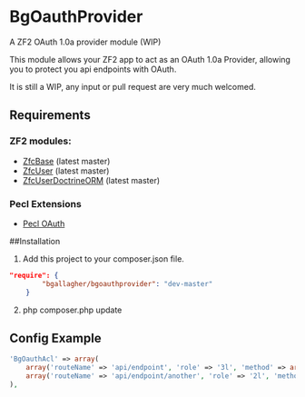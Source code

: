 BgOauthProvider
===============

A ZF2 OAuth 1.0a provider module (WIP)

This module allows your ZF2 app to act as an OAuth 1.0a Provider, allowing you to protect you api endpoints with OAuth.

It is still a WIP, any input or pull request are very much welcomed.

## Requirements
### ZF2 modules: 
* [ZfcBase](https://github.com/ZF-Commons/ZfcBase) (latest master)
* [ZfcUser](https://github.com/ZF-Commons/ZfcUser) (latest master)
* [ZfcUserDoctrineORM](https://github.com/ZF-Commons/ZfcUserDoctrineORM) (latest master)

### Pecl Extensions
* [Pecl OAuth](http://pecl.php.net/package/oauth)

##Installation

1. Add this project to your composer.json file.

```json
"require": {
        "bgallagher/bgoauthprovider": "dev-master"
    }
```

2. php composer.php update

## Config Example

```php
'BgOauthAcl' => array(
    array('routeName' => 'api/endpoint', 'role' => '3l', 'method' => array('post')),
    array('routeName' => 'api/endpoint/another', 'role' => '2l', 'method' => array('delete')),
),
```
